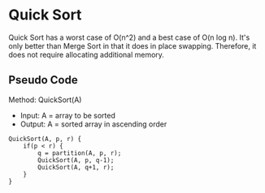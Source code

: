 # Quick Sort

Quick Sort has a worst case of O(n^2) and a best case of O(n log n). It's only better than Merge Sort in that it does in place swapping. Therefore, it does not require allocating additional memory.

## Pseudo Code

Method: QuickSort(A)

- Input: A = array to be sorted
- Output: A = sorted array in ascending order

```
QuickSort(A, p, r) {
	if(p < r) {
		q = partition(A, p, r);
		QuickSort(A, p, q-1);
		QuickSort(A, q+1, r);
	}
}
```